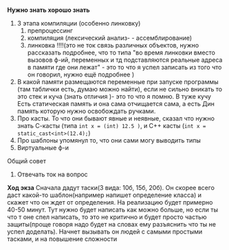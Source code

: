 **Нужно знать хорошо знать**
 1) 3 этапа компиляции (особенно линковку)
	1) препроцессинг  
	2) компиляция (лексический  анализ- - ассемблирование)
	3) линковка !!!!(это не ток связь различных объектов, нужно рассказать подробнее, что то типа "во время линковки вместо вызовов ф-ий, переменных и тд подставляются реальные адреса в памяти где они лежат" - это то что я успел записать из того что он говорил, нужно ещё подробнее  )
2) В какой памяти размещаются переменные при запуске программы (там таблички есть, думаю можно найти), если не сильно вникать то это стек и куча (знать отличия )- это то что я помню. В туже кучу Есть статическая память и она сама отчищается сама, а есть  Дин память которую нужно освобождать ручками.
3) Про касты. То что они бывают явные и неявные, сказал что нужно знать С-касты (типа `int x = (int) 12.5 )`, и C++ касты (`int x = static_cast<int>(12.4);`) 
4) Про шаблоны упомянул то, что они сами могу выводить типы 
5) Виртуальные ф-и 


Общий совет
1) Отвечать ток на вопрос 
	

**Ход экза**
Сначала дадут таски(3 вида: 10б, 15б, 20б). Он скорее всего даст какой-то шаблон(например напишет определение класса) и скажет что он ждет от определения. На реализацию будет примерно 40-50 минут. Тут нужно будет написать как можно больше, но если ты что т оне спел написать, то это не критично и будет просто частью защиты(проще говоря надо будет на словах ему разъяснить что ты не успел доделать). Начнет вызывать он людей с самыми простыми тасками, и на повышение сложности 



